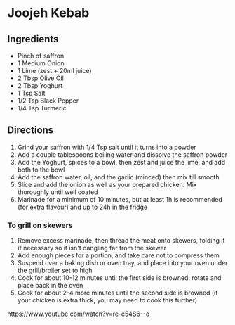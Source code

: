 # Joojeh Kebab


## Ingredients
*	Pinch of saffron 
*	1 Medium Onion
*	1 Lime (zest + 20ml juice)
*	2 Tbsp Olive Oil
*	2 Tbsp Yoghurt
*	1 Tsp Salt
*	1/2 Tsp Black Pepper
*	1/4 Tsp Turmeric


## Directions
1.	Grind your saffron with 1/4 Tsp salt until it turns into a powder
2.	Add a couple tablespoons boiling water and dissolve the saffron powder
3.	Add the Yoghurt, spices to a bowl, then zest and juice the lime, and add both to the bowl
4.	Add the saffron water, oil, and the garlic (minced) then mix till smooth
5.	Slice and add the onion as well as your prepared chicken. Mix thoroughly until well coated
6.	Marinade for a minimum of 10 minutes, but at least 1h is recommended (for extra flavour) and up to 24h in the fridge

### To grill on skewers

1.   Remove excess marinade, then thread the meat onto skewers, folding it if necessary so it isn't dangling far from the skewer
2.   Add enough pieces for a portion, and take care not to compress them
3.   Suspend over a baking dish or oven tray, and place into your oven under the grill/broiler set to high
4.   Cook for about 10-12 minutes until the first side is browned, rotate and place back in the oven
5.   Cook for about 2-4 more minutes until the second side is browned (if your chicken is extra thick, you may need to cook this further)

https://www.youtube.com/watch?v=re-c54S6--o